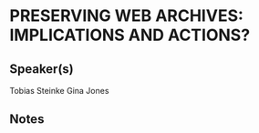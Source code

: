 PRESERVING WEB ARCHIVES: IMPLICATIONS AND ACTIONS?
===

Speaker(s)
---

Tobias Steinke
Gina Jones

Notes
---
